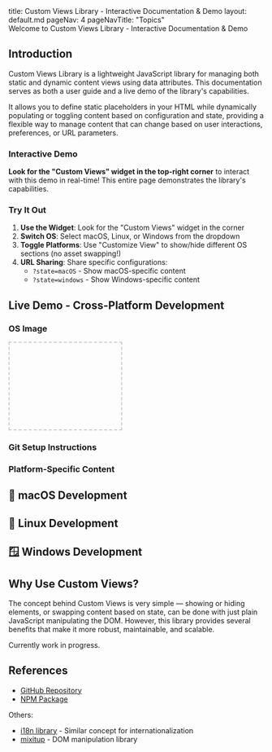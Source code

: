 <frontmatter>
  title: Custom Views Library - Interactive Documentation & Demo
  layout: default.md
  pageNav: 4
  pageNavTitle: "Topics"
</frontmatter>

<div class="bg-primary text-white px-2 py-5 mb-4">
   Welcome to Custom Views Library - Interactive Documentation & Demo
</div>

## Introduction

Custom Views Library is a lightweight JavaScript library for managing both static and dynamic content views using data attributes. This documentation serves as both a user guide and a live demo of the library's capabilities.

It allows you to define static placeholders in your HTML while dynamically populating or toggling content based on configuration and state, providing a flexible way to manage content that can change based on user interactions, preferences, or URL parameters.

### Interactive Demo

**Look for the "Custom Views" widget in the top-right corner** to interact with this demo in real-time! This entire page demonstrates the library's capabilities.

### Try It Out

1. **Use the Widget**: Look for the "Custom Views" widget in the corner
2. **Switch OS**: Select macOS, Linux, or Windows from the dropdown
3. **Toggle Platforms**: Use "Customize View" to show/hide different OS sections (no asset swapping!)
4. **URL Sharing**: Share specific configurations:
   * `?state=macOS` - Show macOS-specific content
   * `?state=windows` - Show Windows-specific content

## Live Demo - Cross-Platform Development

### OS Image
<div data-customviews-placeholder="osImage" style="width:200px; height:150px; border: 2px dashed #ccc; padding: 10px; text-align: center; margin: 10px 0;"></div>

### Git Setup Instructions
<div data-customviews-placeholder="gitCommands" style="margin: 15px 0;"></div>

### Platform-Specific Content

<div data-customviews-toggle="mac">

## 🍎 macOS Development
<div data-customviews-placeholder="fileStructure"></div>

</div>

<div data-customviews-toggle="linux">

## 🐧 Linux Development  
<div data-customviews-placeholder="fileStructure"></div>

</div>

<div data-customviews-toggle="windows">

## 🪟 Windows Development
<div data-customviews-placeholder="fileStructure"></div>

</div>

## Why Use Custom Views?

The concept behind Custom Views is very simple — showing or hiding elements, or swapping content based on state, can be done with just plain JavaScript manipulating the DOM. However, this library provides several benefits that make it more robust, maintainable, and scalable.

Currently work in progress.

## References
* [GitHub Repository](https://github.com/gerteck/custom-views)
* [NPM Package](https://www.npmjs.com/package/custom-views)

Others:
* [i18n library](https://www.i18next.com/) - Similar concept for internationalization
* [mixitup](https://github.com/patrickkunka/mixitup) - DOM manipulation library


